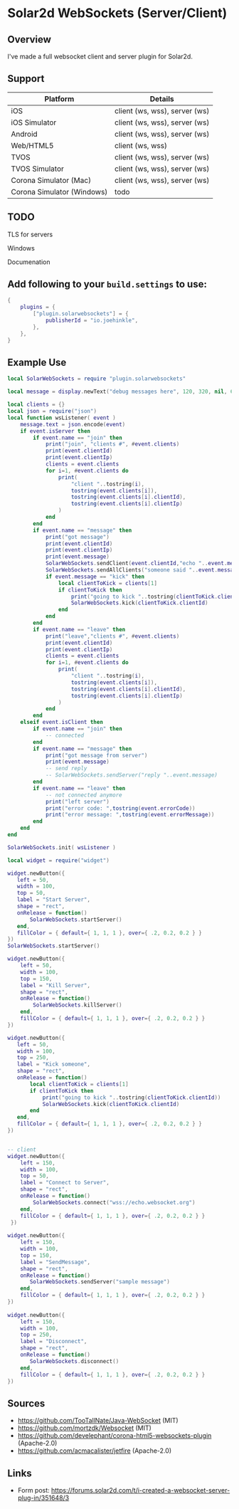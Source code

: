 # Solar2d WebSockets (Server/Client)

## Overview

I've made a full websocket client and server plugin for Solar2d.


## Support

| Platform | Details |
| ------------------- | -------- |
| iOS | client (ws, wss), server (ws) |
| iOS Simulator | client (ws, wss), server (ws) |
| Android | client (ws, wss), server (ws) |
| Web/HTML5 | client (ws, wss) |
| TVOS | client (ws, wss), server (ws) |
| TVOS Simulator | client (ws, wss), server (ws) |
| Corona Simulator (Mac) | client (ws, wss), server (ws) |
| Corona Simulator (Windows) | todo |

## TODO

TLS for servers

Windows

Documenation

## Add following to your `build.settings` to use:

```lua
{
    plugins = {
        ["plugin.solarwebsockets"] = {
            publisherId = "io.joehinkle",
        },
    },
}
```

## Example Use

```lua
local SolarWebSockets = require "plugin.solarwebsockets"

local message = display.newText("debug messages here", 120, 320, nil, 6)

local clients = {}
local json = require("json")
local function wsListener( event )
    message.text = json.encode(event)
    if event.isServer then
        if event.name == "join" then
            print("join", "clients #", #event.clients)
            print(event.clientId)
            print(event.clientIp)
            clients = event.clients
            for i=1, #event.clients do
                print(
                    "client "..tostring(i),
                    tostring(event.clients[i]),
                    tostring(event.clients[i].clientId),
                    tostring(event.clients[i].clientIp)
                )
            end
        end
        if event.name == "message" then
            print("got message")
            print(event.clientId)
            print(event.clientIp)
            print(event.message)
            SolarWebSockets.sendClient(event.clientId,"echo "..event.message)
            SolarWebSockets.sendAllClients("someone said "..event.message)
            if event.message == "kick" then
                local clientToKick = clients[1]
                if clientToKick then
                    print("going to kick "..tostring(clientToKick.clientId))
                    SolarWebSockets.kick(clientToKick.clientId)
                end
            end
        end
        if event.name == "leave" then
            print("leave","clients #", #event.clients)
            print(event.clientId)
            print(event.clientIp)
            clients = event.clients
            for i=1, #event.clients do
                print(
                    "client "..tostring(i),
                    tostring(event.clients[i]),
                    tostring(event.clients[i].clientId),
                    tostring(event.clients[i].clientIp)
                )
            end
        end
    elseif event.isClient then
        if event.name == "join" then
            -- connected
        end
        if event.name == "message" then
            print("got message from server")
            print(event.message)
            -- send reply
            -- SolarWebSockets.sendServer("reply "..event.message)
        end
        if event.name == "leave" then
            -- not connected anymore
            print("left server")
            print("error code: ",tostring(event.errorCode))
            print("error message: ",tostring(event.errorMessage))
        end
    end
end

SolarWebSockets.init( wsListener )

local widget = require("widget")

widget.newButton({
   left = 50,
   width = 100,
   top = 50,
   label = "Start Server",
   shape = "rect",
   onRelease = function()
       SolarWebSockets.startServer()
   end,
   fillColor = { default={ 1, 1, 1 }, over={ .2, 0.2, 0.2 } }
})
SolarWebSockets.startServer()

widget.newButton({
    left = 50,
    width = 100,
    top = 150,
    label = "Kill Server",
    shape = "rect",
    onRelease = function()
        SolarWebSockets.killServer()
    end,
    fillColor = { default={ 1, 1, 1 }, over={ .2, 0.2, 0.2 } }
})

widget.newButton({
   left = 50,
   width = 100,
   top = 250,
   label = "Kick someone",
   shape = "rect",
   onRelease = function()
       local clientToKick = clients[1]
       if clientToKick then
           print("going to kick "..tostring(clientToKick.clientId))
           SolarWebSockets.kick(clientToKick.clientId)
       end
   end,
   fillColor = { default={ 1, 1, 1 }, over={ .2, 0.2, 0.2 } }
})


-- client
widget.newButton({
    left = 150,
    width = 100,
    top = 50,
    label = "Connect to Server",
    shape = "rect",
    onRelease = function()
        SolarWebSockets.connect("wss://echo.websocket.org")
    end,
    fillColor = { default={ 1, 1, 1 }, over={ .2, 0.2, 0.2 } }
 })
 
widget.newButton({
    left = 150,
    width = 100,
    top = 150,
    label = "SendMessage",
    shape = "rect",
    onRelease = function()
       SolarWebSockets.sendServer("sample message")
    end,
    fillColor = { default={ 1, 1, 1 }, over={ .2, 0.2, 0.2 } }
})
 
widget.newButton({
    left = 150,
    width = 100,
    top = 250,
    label = "Disconnect",
    shape = "rect",
    onRelease = function()
       SolarWebSockets.disconnect()
    end,
    fillColor = { default={ 1, 1, 1 }, over={ .2, 0.2, 0.2 } }
})
```

## Sources
 
 - https://github.com/TooTallNate/Java-WebSocket (MIT)
 - https://github.com/mortzdk/Websocket (MIT)
 - https://github.com/develephant/corona-html5-websockets-plugin (Apache-2.0)
 - https://github.com/acmacalister/jetfire (Apache-2.0)


## Links 

- Form post: https://forums.solar2d.com/t/i-created-a-websocket-server-plug-in/351648/3
